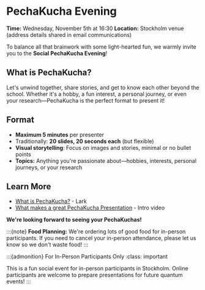 # PechaKucha Evening

**Time:** Wednesday, November 5th at 16:30
**Location:** Stockholm venue (address details shared in email communications)

To balance all that brainwork with some light-hearted fun, we warmly invite you to the **Social PechaKucha Evening**!

## What is PechaKucha?

Let's unwind together, share stories, and get to know each other beyond the school. Whether it's a hobby, a fun interest, a personal journey, or even your research—PechaKucha is the perfect format to present it!

## Format

- **Maximum 5 minutes** per presenter
- Traditionally: **20 slides, 20 seconds each** (but flexible)
- **Visual storytelling**: Focus on images and stories, minimal or no bullet points
- **Topics:** Anything you're passionate about—hobbies, interests, personal journeys, or your research

## Learn More

- [What is PechaKucha?](https://www.lark.com/en-us/blog/what-is-pechakucha) - Lark
- [What makes a great PechaKucha Presentation](https://www.youtube.com/watch?v=9NZOt6BkhUg) - Intro video

**We're looking forward to seeing your PechaKuchas!**

:::{note}
**Food Planning:** We're ordering lots of good food for in-person participants. If you need to cancel your in-person attendance, please let us know so we don't waste food!
:::

:::{admonition} For In-Person Participants Only
:class: important

This is a fun social event for in-person participants in Stockholm. Online participants are welcome to prepare presentations for future quantum events!
:::
